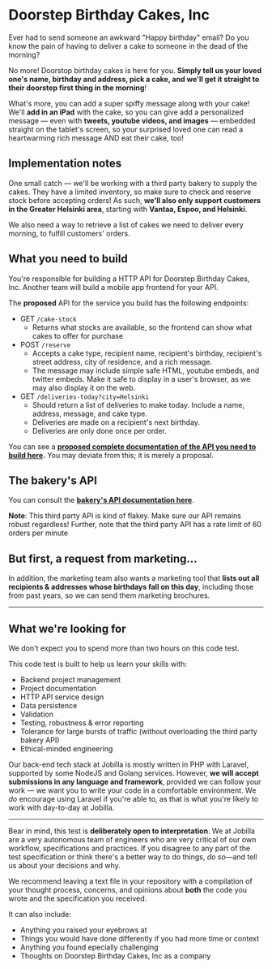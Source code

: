 Doorstep Birthday Cakes, Inc
============================

Ever had to send someone an awkward "Happy birthday" email? Do you know the pain of having to deliver a cake to someone in the dead of the morning?

No more! Doorstop birthday cakes is here for you. **Simply tell us your loved one's name, birthday and address, pick a cake, and we'll get it straight to their doorstep first thing in the morning**!

What's more, you can add a super spiffy message along with your cake! We'll **add in an iPad** with the cake, so you can give add a personalized message — even with **tweets, youtube videos, and images** — embedded straight on the tablet's screen, so your surprised loved one can read a heartwarming rich message AND eat their cake, too!

Implementation notes
--------------------

One small catch — we'll be working with a third party bakery to supply the cakes. They have a limited inventory, so make sure to check and reserve stock before accepting orders! As such, **we'll also only support customers in the Greater Helsinki area**, starting with **Vantaa, Espoo, and Helsinki**.

We also need a way to retrieve a list of cakes we need to deliver every morning, to fulfill customers' orders.

What you need to build
----------------------

You're responsible for building a HTTP API for Doorstep Birthday Cakes, Inc. Another team will build a mobile app frontend for your API.

The **proposed** API for the service you build has the following endpoints:

-   GET `/cake-stock`
    -   Returns what stocks are available, so the frontend can show what cakes to offer for purchase
-   POST `/reserve`
    -   Accepts a cake type, recipient name, recipient's birthday, recipient's street address, city of residence, and a rich message.
    -   The message may include simple safe HTML, youtube embeds, and twitter embeds. Make it safe to display in a user's browser, as we may also display it on the web.
-   GET `/deliveries-today?city=Helsinki`
    -   Should return a list of deliveries to make today. Include a name, address, message, and cake type.
    -   Deliveries are made on a recipient's next birthday.
    -   Deliveries are only done once per order.

You can see a [**proposed complete documentation of the API you need to build here**](https://doorstepbirthdaycakes.docs.apiary.io/#reference "https://doorstepbirthdaycakes.docs.apiary.io/#reference")**.** You may deviate from this; it is merely a proposal.

The bakery's API
----------------

You can consult the [**bakery's API documentation here**](https://cakery.docs.apiary.io/#reference/0/orders/list-all-cakes "https://cakery.docs.apiary.io/#reference/0/orders/list-all-cakes").

**Note**: This third party API is kind of flakey. Make sure our API remains robust regardless! Further, note that the third party API has a rate limit of 60 orders per minute

But first, a request from marketing...
------------------------------------

In addition, the marketing team also wants a marketing tool that **lists out all recipients & addresses whose birthdays fall on this day**, including those from past years, so we can send them marketing brochures.

* * * * *

What we're looking for
----------------------

We don't expect you to spend more than two hours on this code test.

This code test is built to help us learn your skills with:

-   Backend project management
-   Project documentation
-   HTTP API service design
-   Data persistence
-   Validation
-   Testing, robustness & error reporting
-   Tolerance for large bursts of traffic (without overloading the third party bakery API)
-   Ethical-minded engineering

Our back-end tech stack at Jobilla is mostly written in PHP with Laravel, supported by some NodeJS and Golang services.
However, **we will accept submissions in any language and framework**, provided we can follow your work — we want you to
write your code in a comfortable environment. We *do* encourage using Laravel if you're able to, as that is what you're
likely to work with day-to-day at Jobilla.

* * * * *

Bear in mind, this test is **deliberately open to interpretation**. We at Jobilla are a very autonomous team of 
engineers who are very critical of our own workflow, specifications and practices. If you disagree to any part 
of the test specification or think there's a better way to do things, *do so*—and tell us about your decisions and why.

We recommend leaving a text file in your repository with a compilation of your thought process, concerns, and opinions
about **both** the code you wrote and the specification you received. 

It can also include:
- Anything you raised your eyebrows at
- Things you would have done differently if you had more time or context
- Anything you found epecially challenging
- Thoughts on Doorstep Birthday Cakes, Inc as a company
